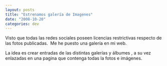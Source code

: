 ```yaml
---
layout: posts
title: "Estrenamos galería de Imagenes"
date: "2008-10-20"
categories: dev
---
```


Visto que todas las redes sociales poseen licencias restrictivas respecto de las fotos publicadas.  Me he puesto una galería en mi web.

La idea es crear entradas de las distintas galerías y álbumes , a su vez enlazadas en una pagina que contenga todas la fotos e imágenes.
